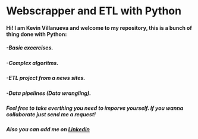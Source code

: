 # Webscrapper and ETL with Python

####  Hi! I am Kevin Villanueva and welcome to my repository, this is a bunch of thing done with Python:
##### -Basic excercises. 
##### -Complex algoritms.
##### -ETL project from a news sites.
##### -Data pipelines (Data wrangling).

##### Feel free to take everthing you need to imporve yourself. If you wanna collaborate just send me a request!
##### Also you can add me on [Linkedin](https://www.linkedin.com/in/kevinvillanuevamenichetti/)
